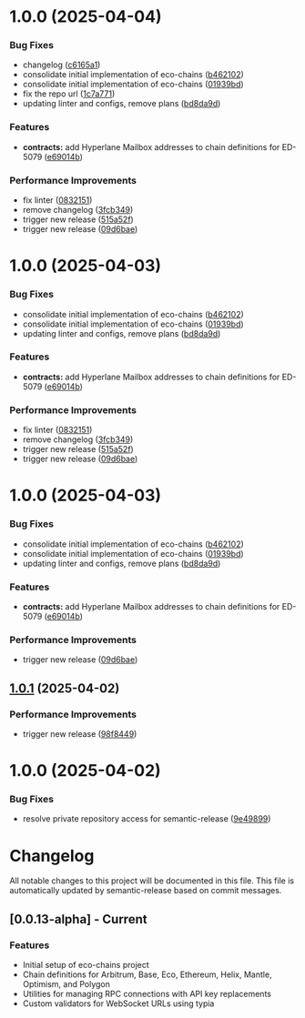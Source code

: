 # 1.0.0 (2025-04-04)


### Bug Fixes

* changelog ([c6165a1](https://github.com/eco/eco-chains/commit/c6165a1e93890b81cab1c5bd1bba57acc212af87))
* consolidate initial implementation of eco-chains ([b462102](https://github.com/eco/eco-chains/commit/b462102c3140ea617ef6db250a27eff4d6b98e60))
* consolidate initial implementation of eco-chains ([01939bd](https://github.com/eco/eco-chains/commit/01939bdf9872e4582697881261076172a38371ea))
* fix the repo url ([1c7a771](https://github.com/eco/eco-chains/commit/1c7a771a38df977f4b7abb2fb9d6ee4c16dba764))
* updating linter and configs, remove plans ([bd8da9d](https://github.com/eco/eco-chains/commit/bd8da9dd288652d4ef9a45fc05c30c9017e6df03))


### Features

* **contracts:** add Hyperlane Mailbox addresses to chain definitions for ED-5079 ([e69014b](https://github.com/eco/eco-chains/commit/e69014ba5b9e7e8210dbf4698d6fbebce8c46c2a))


### Performance Improvements

* fix linter ([0832151](https://github.com/eco/eco-chains/commit/0832151ef92dbb53204192b9ea8ed278caf335e2))
* remove changelog ([3fcb349](https://github.com/eco/eco-chains/commit/3fcb349acb9906c75206509928bb4af5854f4324))
* trigger new release ([515a52f](https://github.com/eco/eco-chains/commit/515a52ff4ddb080f7731186f507959786de04251))
* trigger new release ([09d6bae](https://github.com/eco/eco-chains/commit/09d6baec3037a6bd398c139bd732e89f35cee3cd))

# 1.0.0 (2025-04-03)

### Bug Fixes

- consolidate initial implementation of eco-chains ([b462102](https://github.com/eco/eco-chains/commit/b462102c3140ea617ef6db250a27eff4d6b98e60))
- consolidate initial implementation of eco-chains ([01939bd](https://github.com/eco/eco-chains/commit/01939bdf9872e4582697881261076172a38371ea))
- updating linter and configs, remove plans ([bd8da9d](https://github.com/eco/eco-chains/commit/bd8da9dd288652d4ef9a45fc05c30c9017e6df03))

### Features

- **contracts:** add Hyperlane Mailbox addresses to chain definitions for ED-5079 ([e69014b](https://github.com/eco/eco-chains/commit/e69014ba5b9e7e8210dbf4698d6fbebce8c46c2a))

### Performance Improvements

- fix linter ([0832151](https://github.com/eco/eco-chains/commit/0832151ef92dbb53204192b9ea8ed278caf335e2))
- remove changelog ([3fcb349](https://github.com/eco/eco-chains/commit/3fcb349acb9906c75206509928bb4af5854f4324))
- trigger new release ([515a52f](https://github.com/eco/eco-chains/commit/515a52ff4ddb080f7731186f507959786de04251))
- trigger new release ([09d6bae](https://github.com/eco/eco-chains/commit/09d6baec3037a6bd398c139bd732e89f35cee3cd))

# 1.0.0 (2025-04-03)

### Bug Fixes

- consolidate initial implementation of eco-chains ([b462102](https://github.com/eco/eco-chains/commit/b462102c3140ea617ef6db250a27eff4d6b98e60))
- consolidate initial implementation of eco-chains ([01939bd](https://github.com/eco/eco-chains/commit/01939bdf9872e4582697881261076172a38371ea))
- updating linter and configs, remove plans ([bd8da9d](https://github.com/eco/eco-chains/commit/bd8da9dd288652d4ef9a45fc05c30c9017e6df03))

### Features

- **contracts:** add Hyperlane Mailbox addresses to chain definitions for ED-5079 ([e69014b](https://github.com/eco/eco-chains/commit/e69014ba5b9e7e8210dbf4698d6fbebce8c46c2a))

### Performance Improvements

- trigger new release ([09d6bae](https://github.com/eco/eco-chains/commit/09d6baec3037a6bd398c139bd732e89f35cee3cd))

## [1.0.1](https://github.com/eco/eco-chains/compare/v1.0.0...v1.0.1) (2025-04-02)

### Performance Improvements

- trigger new release ([98f8449](https://github.com/eco/eco-chains/commit/98f84492da67e2497fb626dc90044f222aedc5f0))

# 1.0.0 (2025-04-02)

### Bug Fixes

- resolve private repository access for semantic-release ([9e49899](https://github.com/eco/eco-chains/commit/9e49899d15cf9cec8c43ddc8e916feaf396e8ec8))

# Changelog

All notable changes to this project will be documented in this file. This file is automatically updated by semantic-release based on commit messages.

## [0.0.13-alpha] - Current

### Features

- Initial setup of eco-chains project
- Chain definitions for Arbitrum, Base, Eco, Ethereum, Helix, Mantle, Optimism, and Polygon
- Utilities for managing RPC connections with API key replacements
- Custom validators for WebSocket URLs using typia
